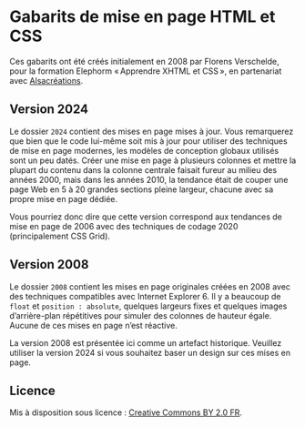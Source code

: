 # Gabarits de mise en page HTML et CSS

Ces gabarits ont été créés initialement en 2008 par Florens Verschelde, pour la formation Elephorm «&#8239;Apprendre XHTML et CSS&#8239;», en partenariat avec [Alsacréations](https://alsacreations.com).

## Version 2024

Le dossier `2024` contient des mises en page mises à jour. Vous remarquerez que bien que le code lui-même soit mis à jour pour utiliser des techniques de mise en page modernes, les modèles de conception globaux utilisés sont un peu datés. Créer une mise en page à plusieurs colonnes et mettre la plupart du contenu dans la colonne centrale faisait fureur au milieu des années 2000, mais dans les années 2010, la tendance était de couper une page Web en 5 à 20 grandes sections pleine largeur, chacune avec sa propre mise en page dédiée.

Vous pourriez donc dire que cette version correspond aux tendances de mise en page de 2006 avec des techniques de codage 2020 (principalement CSS Grid).

## Version 2008

Le dossier `2008` contient les mises en page originales créées en 2008 avec des techniques compatibles avec Internet Explorer 6. Il y a beaucoup de `float` et `position : absolute`, quelques largeurs fixes et quelques images d’arrière-plan répétitives pour simuler des colonnes de hauteur égale. Aucune de ces mises en page n’est réactive.

La version 2008 est présentée ici comme un artefact historique. Veuillez utiliser la version 2024 si vous souhaitez baser un design sur ces mises en page.

## Licence

Mis à disposition sous licence : [Creative Commons BY 2.0 FR](https://creativecommons.org/licenses/by/2.0/fr/).
